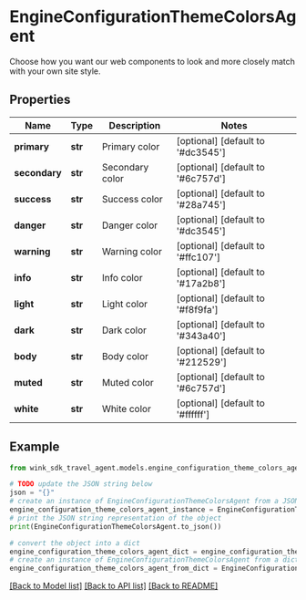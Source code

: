# EngineConfigurationThemeColorsAgent

Choose how you want our web components to look and more closely match with your own site style.

## Properties

Name | Type | Description | Notes
------------ | ------------- | ------------- | -------------
**primary** | **str** | Primary color | [optional] [default to '#dc3545']
**secondary** | **str** | Secondary color | [optional] [default to '#6c757d']
**success** | **str** | Success color | [optional] [default to '#28a745']
**danger** | **str** | Danger color | [optional] [default to '#dc3545']
**warning** | **str** | Warning color | [optional] [default to '#ffc107']
**info** | **str** | Info color | [optional] [default to '#17a2b8']
**light** | **str** | Light color | [optional] [default to '#f8f9fa']
**dark** | **str** | Dark color | [optional] [default to '#343a40']
**body** | **str** | Body color | [optional] [default to '#212529']
**muted** | **str** | Muted color | [optional] [default to '#6c757d']
**white** | **str** | White color | [optional] [default to '#ffffff']

## Example

```python
from wink_sdk_travel_agent.models.engine_configuration_theme_colors_agent import EngineConfigurationThemeColorsAgent

# TODO update the JSON string below
json = "{}"
# create an instance of EngineConfigurationThemeColorsAgent from a JSON string
engine_configuration_theme_colors_agent_instance = EngineConfigurationThemeColorsAgent.from_json(json)
# print the JSON string representation of the object
print(EngineConfigurationThemeColorsAgent.to_json())

# convert the object into a dict
engine_configuration_theme_colors_agent_dict = engine_configuration_theme_colors_agent_instance.to_dict()
# create an instance of EngineConfigurationThemeColorsAgent from a dict
engine_configuration_theme_colors_agent_from_dict = EngineConfigurationThemeColorsAgent.from_dict(engine_configuration_theme_colors_agent_dict)
```
[[Back to Model list]](../README.md#documentation-for-models) [[Back to API list]](../README.md#documentation-for-api-endpoints) [[Back to README]](../README.md)


